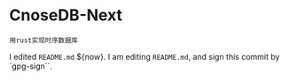 # CnoseDB-Next
    用rust实现时序数据库

I edited `README.md` ${now}.
I am editing `README.md`, and sign this commit by `gpg-sign``.

